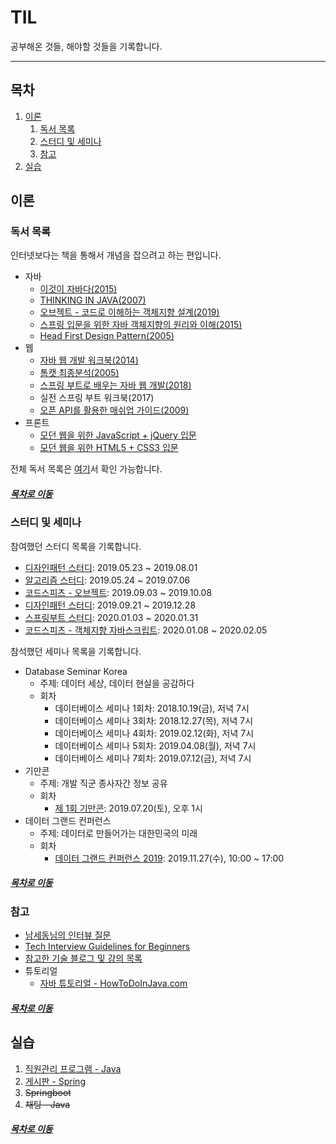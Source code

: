 TIL
=======
공부해온 것들, 해야할 것들을 기록합니다.
- - - -
## 목차
1. [이론](#이론)
	1. [독서 목록](#독서-목록)
	2. [스터디 및 세미나](#스터디-및-세미나)
	3. [참고](#참고)
2. [실습](#실습)

## 이론

### 독서 목록
인터넷보다는 책을 통해서 개념을 잡으려고 하는 편입니다.

* 자바
	* [이것이 자바다(2015)](https://github.com/nara1030/ThisIsJava/blob/master/README.md)
	* [THINKING IN JAVA(2007)](https://github.com/nara1030/thinkingInJava/blob/master/README.md)
	* [오브젝트 - 코드로 이해하는 객체지향 설계(2019)](./docs/book/object/README.md)
	* [스프링 입문을 위한 자바 객체지향의 원리와 이해(2015)](https://github.com/nara1030/spring-basic/blob/master/book/oop_for_spring_jmkim/README.md)
	* [Head First Design Pattern(2005)](https://github.com/nara1030/TIL/blob/master/docs/study/designPattern/README.md)
* 웹
	* [자바 웹 개발 워크북(2014)](https://github.com/nara1030/java-web-programming/blob/master/README.md)
	* [톰캣 최종분석(2005)](./docs/book/how_tomcat_works/README.md)
	* [스프링 부트로 배우는 자바 웹 개발(2018)](https://github.com/nara1030/spring-basic/blob/master/book/java_web_by_springboot_sjyoon/README.md)
	* 실전 스프링 부트 워크북(2017)
	* [오픈 API를 활용한 매쉬업 가이드(2009)](https://github.com/nara1030/TIL/blob/master/docs/book/mashup_guide_for_open_api/README.md)
* 프론트
	* [모던 웹을 위한 JavaScript + jQuery 입문](https://github.com/nara1030/javascript_for_modern_web/blob/master/README.md)
	* [모던 웹을 위한 HTML5 + CSS3 입문](https://www.youtube.com/watch?v=XMipmINnMwI)


전체 독서 목록은 [여기](https://github.com/nara1030/TIL/blob/master/docs/reading_list.md)서 확인 가능합니다.
		
##### [목차로 이동](#목차)
		
### 스터디 및 세미나
참여했던 스터디 목록을 기록합니다.

* [디자인패턴 스터디](https://github.com/nara1030/DesignPattern/tree/master/study): 2019.05.23 ~ 2019.08.01
* [알고리즘 스터디](https://github.com/bulkwang-study/algol): 2019.05.24 ~ 2019.07.06
* [코드스피츠 - 오브젝트](./docs/book/object/README.md): 2019.09.03 ~ 2019.10.08
* [디자인패턴 스터디](./docs/study/designPattern): 2019.09.21 ~ 2019.12.28
* [스프링부트 스터디](./docs/study/springboot): 2020.01.03 ~ 2020.01.31
* [코드스피츠 - 객체지향 자바스크립트](./docs/lecture_list/code_spitz/s86_oop_javascript): 2020.01.08 ~ 2020.02.05

참석했던 세미나 목록을 기록합니다.

* Database Seminar Korea
	* 주제: 데이터 세상, 데이터 현실을 공감하다
	* 회차
		* 데이터베이스 세미나 1회차: 2018.10.19(금), 저녁 7시
		* 데이터베이스 세미나 3회차: 2018.12.27(목), 저녁 7시
		* 데이터베이스 세미나 4회차: 2019.02.12(화), 저녁 7시
		* 데이터베이스 세미나 5회차: 2019.04.08(월), 저녁 7시
		* 데이터베이스 세미나 7회차: 2019.07.12(금), 저녁 7시
* 기만콘
	* 주제: 개발 직군 종사자간 정보 공유
	* 회차
		* [제 1회 기만콘](https://github.com/nara1030/TIL/blob/master/docs/seminar_list/developer/dev_star_league_1st.md): 2019.07.20(토), 오후 1시
* 데이터 그랜드 컨퍼런스
	* 주제: 데이터로 만들어가는 대한민국의 미래
	* 회차
		* [데이터 그랜드 컨퍼런스 2019](./docs/seminar_list/database/data_grand_conference/conference_2019.md): 2019.11.27(수), 10:00 ~ 17:00
		
##### [목차로 이동](#목차)
		
### 참고
* [남세동님의 인터뷰 질문](./docs/questions_by_namsedong.md)
* [Tech Interview Guidelines for Beginners](https://github.com/JaeYeopHan/Interview_Question_for_Beginner)
* [참고한 기술 블로그 및 강의 목록](https://github.com/nara1030/TIL/blob/master/docs/tech_blog_and_lecture_list.md)
* 튜토리얼
	* [자바 튜토리얼 - HowToDoInJava.com](https://howtodoinjava.com/)

##### [목차로 이동](#목차)

## 실습
1. [직원관리 프로그램 - Java](https://github.com/nara1030/EmployeeManagementSystem)
2. [게시판 - Spring](https://github.com/nara1030/spring-board)
3. ~~Springboot~~
4. ~~채팅 - Java~~

##### [목차로 이동](#목차)